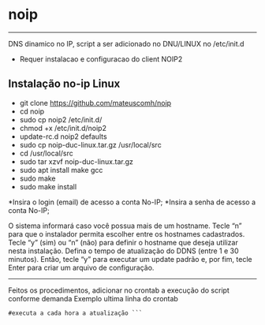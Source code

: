 # noip

----
DNS dinamico no IP, script a ser adicionado no DNU/LINUX no /etc/init.d

- Requer instalacao e configuracao do client NOIP2

## Instalação no-ip Linux

- git clone https://github.com/mateuscomh/noip
- cd noip
- sudo cp noip2 /etc/init.d/
- chmod +x /etc/init.d/noip2
- update-rc.d noip2 defaults
- sudo cp noip-duc-linux.tar.gz /usr/local/src
- cd /usr/local/src
- sudo tar xzvf noip-duc-linux.tar.gz
- sudo apt install make gcc
- sudo make
- sudo make install

*Insira o login (email) de acesso a conta No-IP;
*Insira a senha de acesso a conta No-IP;

O sistema informará caso você possua mais de um hostname. Tecle “n” para que o instalador permita escolher entre os hostnames cadastrados. Tecle “y” (sim) ou “n” (não) para definir o hostname que deseja utilizar nesta instalação. Defina o tempo de atualização do DDNS (entre 1 e 30 minutos). Então, tecle “y” para executar um update padrão e, por fim, tecle Enter para criar um arquivo de configuração.

---
Feitos os procedimentos, adicionar no crontab a execução do script conforme demanda
Exemplo ultima linha do crontab

``` 0 * * * * root bash /etc/init.d/noip2 
#executa a cada hora a atualização ```
